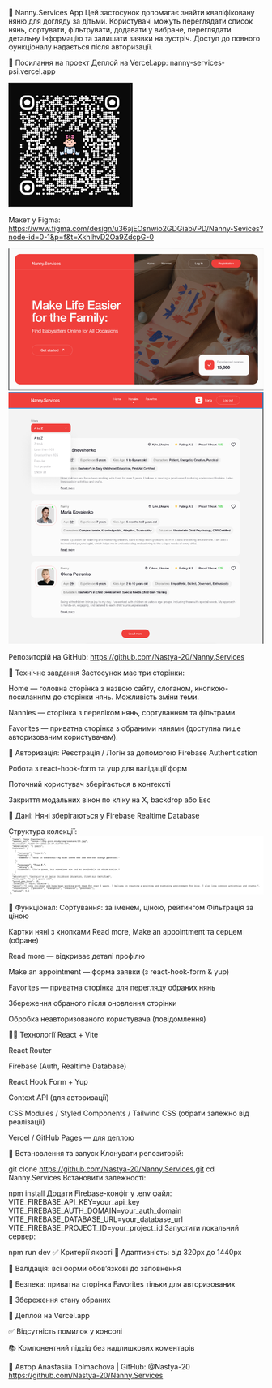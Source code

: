 🧸 Nanny.Services App
Цей застосунок допомагає знайти кваліфіковану няню для догляду за дітьми.
 Користувачі можуть переглядати список нянь, сортувати, фільтрувати, додавати у вибране, 
 переглядати детальну інформацію та залишати заявки на зустріч. 
 Доступ до повного функціоналу надається після авторизації.

🔗 Посилання на проект
Деплой на Vercel.app: nanny-services-psi.vercel.app

![QR code](./assets/image-3.png)

Макет у Figma: https://www.figma.com/design/u36ajEOsnwio2GDGiabVPD/Nanny-Sevices?node-id=0-1&p=f&t=XkhIhvD2Oa9ZdcpG-0

![Головна сторінка](./assets/image.png)
![Сторінка з нянями](./assets/image-1.png)

Репозиторій на GitHub: https://github.com/Nastya-20/Nanny.Services

📌 Технічне завдання
Застосунок має три сторінки:

Home — головна сторінка з назвою сайту, слоганом, кнопкою-посиланням до сторінки нянь. Можливість зміни теми.

Nannies — сторінка з переліком нянь, сортуванням та фільтрами.

Favorites — приватна сторінка з обраними нянями (доступна лише авторизованим користувачам).

🔐 Авторизація:
Реєстрація / Логін за допомогою Firebase Authentication

Робота з react-hook-form та yup для валідації форм

Поточний користувач зберігається в контексті

Закриття модальних вікон по кліку на Х, backdrop або Esc

💾 Дані:
Няні зберігаються у Firebase Realtime Database

Структура колекції:
![json](./assets/image-2.png)

📄 Функціонал:
Сортування: за іменем, ціною, рейтингом
Фільтрація за ціною

Картки няні з кнопками Read more, Make an appointment та серцем (обране)

Read more — відкриває деталі профілю

Make an appointment — форма заявки (з react-hook-form & yup)

Favorites — приватна сторінка для перегляду обраних нянь

Збереження обраного після оновлення сторінки

Обробка неавторизованого користувача (повідомлення)

🧑‍💻 Технології
React + Vite

React Router

Firebase (Auth, Realtime Database)

React Hook Form + Yup

Context API (для авторизації)

CSS Modules / Styled Components / Tailwind CSS (обрати залежно від реалізації)

Vercel / GitHub Pages — для деплою

🧰 Встановлення та запуск
Клонувати репозиторій:

git clone https://github.com/Nastya-20/Nanny.Services.git
cd Nanny.Services
Встановити залежності:

npm install
Додати Firebase-конфіг у .env файл:
VITE_FIREBASE_API_KEY=your_api_key
VITE_FIREBASE_AUTH_DOMAIN=your_auth_domain
VITE_FIREBASE_DATABASE_URL=your_database_url
VITE_FIREBASE_PROJECT_ID=your_project_id
Запустити локальний сервер:

npm run dev
✅ Критерії якості
📱 Адаптивність: від 320px до 1440px

🧠 Валідація: всі форми обов’язкові до заповнення

🔐 Безпека: приватна сторінка Favorites тільки для авторизованих

🔄 Збереження стану обраних

🚀 Деплой на Vercel.app

✅ Відсутність помилок у консолі

📚 Компонентний підхід без надлишкових коментарів

🧠 Автор
Anastasiia Tolmachova | GitHub: @Nastya-20
https://github.com/Nastya-20/Nanny.Services





